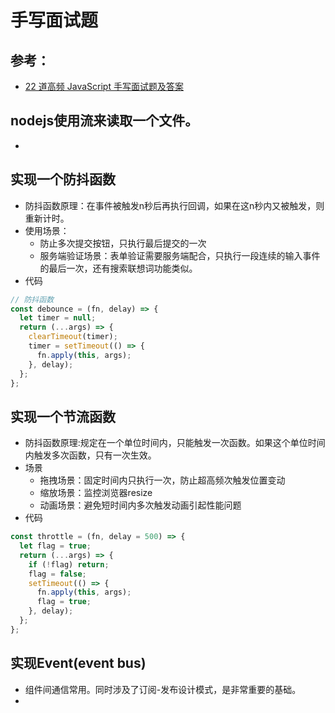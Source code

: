 # 手写面试题
## 参考：
* [22 道高频 JavaScript 手写面试题及答案](https://juejin.im/post/5d51e16d6fb9a06ae17d6bbc)

## nodejs使用流来读取一个文件。
* 

## 实现一个防抖函数
* 防抖函数原理：在事件被触发n秒后再执行回调，如果在这n秒内又被触发，则重新计时。
* 使用场景：
  - 防止多次提交按钮，只执行最后提交的一次
  - 服务端验证场景：表单验证需要服务端配合，只执行一段连续的输入事件的最后一次，还有搜索联想词功能类似。
* 代码  
```js
// 防抖函数
const debounce = (fn, delay) => {
  let timer = null;
  return (...args) => {
    clearTimeout(timer);
    timer = setTimeout(() => {
      fn.apply(this, args);
    }, delay);
  };
};
```

## 实现一个节流函数
* 防抖函数原理:规定在一个单位时间内，只能触发一次函数。如果这个单位时间内触发多次函数，只有一次生效。
* 场景
  - 拖拽场景：固定时间内只执行一次，防止超高频次触发位置变动
  - 缩放场景：监控浏览器resize
  - 动画场景：避免短时间内多次触发动画引起性能问题
* 代码
```js
const throttle = (fn, delay = 500) => {
  let flag = true;
  return (...args) => {
    if (!flag) return;
    flag = false;
    setTimeout(() => {
      fn.apply(this, args);
      flag = true;
    }, delay);
  };
};
```

## 实现Event(event bus)
* 组件间通信常用。同时涉及了订阅-发布设计模式，是非常重要的基础。
* 